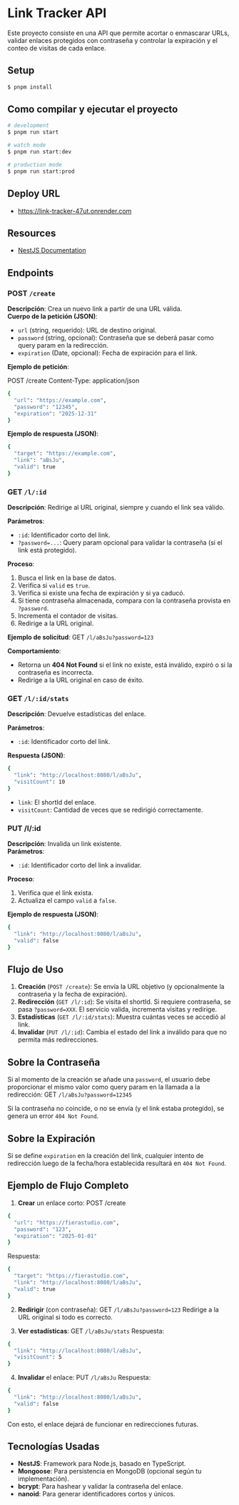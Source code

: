 # Link Tracker API

Este proyecto consiste en una API que permite acortar o enmascarar URLs, validar enlaces protegidos con contraseña y controlar la expiración y el conteo de visitas de cada enlace.

## Setup

```bash
$ pnpm install
```

## Como compilar y ejecutar el proyecto

```bash
# development
$ pnpm run start

# watch mode
$ pnpm run start:dev

# production mode
$ pnpm run start:prod
```

## Deploy URL

- https://link-tracker-47ut.onrender.com


## Resources

- [NestJS Documentation](https://docs.nestjs.com)

## Endpoints

### POST `/create`
**Descripción**: Crea un nuevo link a partir de una URL válida.  
**Cuerpo de la petición (JSON)**:  
- `url` (string, requerido): URL de destino original.  
- `password` (string, opcional): Contraseña que se deberá pasar como query param en la redirección.  
- `expiration` (Date, opcional): Fecha de expiración para el link.  

**Ejemplo de petición**:

POST /create
Content-Type: application/json

```bash
{
  "url": "https://example.com",
  "password": "12345",
  "expiration": "2025-12-31"
}
```

**Ejemplo de respuesta (JSON)**:

```bash
{
  "target": "https://example.com",
  "link": "aBsJu",
  "valid": true
}
```

### GET `/l/:id`
**Descripción**: Redirige al URL original, siempre y cuando el link sea válido.  

**Parámetros**:  
- `:id`: Identificador corto del link.  
- `?password=...`: Query param opcional para validar la contraseña (si el link está protegido).  

**Proceso**:
1. Busca el link en la base de datos.
2. Verifica si `valid` es `true`.
3. Verifica si existe una fecha de expiración y si ya caducó.
4. Si tiene contraseña almacenada, compara con la contraseña provista en `?password`.
5. Incrementa el contador de visitas.
6. Redirige a la URL original.

**Ejemplo de solicitud**:
GET `/l/aBsJu?password=123`

**Comportamiento**:
- Retorna un **404 Not Found** si el link no existe, está inválido, expiró o si la contraseña es incorrecta.
- Redirige a la URL original en caso de éxito.

### GET `/l/:id/stats`

**Descripción**: Devuelve estadísticas del enlace.  

**Parámetros**:
- `:id`: Identificador corto del link.

**Respuesta (JSON)**:
```bash
{
  "link": "http://localhost:8080/l/aBsJu",
  "visitCount": 10
}
```

- `link`: El shortId del enlace.
- `visitCount`: Cantidad de veces que se redirigió correctamente.

### PUT /l/:id
**Descripción**: Invalida un link existente.  
**Parámetros**:
- `:id`: Identificador corto del link a invalidar.

**Proceso**:
1. Verifica que el link exista.
2. Actualiza el campo `valid` a `false`.

**Ejemplo de respuesta (JSON)**:
```bash
{
  "link": "http://localhost:8080/l/aBsJu",
  "valid": false
}
```

## Flujo de Uso
1. **Creación** (`POST /create`): Se envía la URL objetivo (y opcionalmente la contraseña y la fecha de expiración).
2. **Redirección** (`GET /l/:id`): Se visita el shortId. Si requiere contraseña, se pasa `?password=XXX`. El servicio valida, incrementa visitas y redirige.
3. **Estadísticas** (`GET /l/:id/stats`): Muestra cuántas veces se accedió al link.
4. **Invalidar** (`PUT /l/:id`): Cambia el estado del link a inválido para que no permita más redirecciones.

## Sobre la Contraseña
Si al momento de la creación se añade una `password`, el usuario debe proporcionar el mismo valor como query param en la llamada a la redirección:
GET `/l/aBsJu?password=12345`

Si la contraseña no coincide, o no se envía (y el link estaba protegido), se genera un error `404 Not Found`.

## Sobre la Expiración
Si se define `expiration` en la creación del link, cualquier intento de redirección luego de la fecha/hora establecida resultará en `404 Not Found`.

## Ejemplo de Flujo Completo

1. **Crear** un enlace corto:
POST /create
```bash
{
  "url": "https://fierastudio.com",
  "password": "123",
  "expiration": "2025-01-01"
}
```
Respuesta:
```bash
{
  "target": "https://fierastudio.com",
  "link": "http://localhost:8080/l/aBsJu",
  "valid": true
}
```

2. **Redirigir** (con contraseña):
GET `/l/aBsJu?password=123`
Redirige a la URL original si todo es correcto.

3. **Ver estadísticas**:
GET `/l/aBsJu/stats`
Respuesta:
```bash
{
  "link": "http://localhost:8080/l/aBsJu",
  "visitCount": 5
}
```

4. **Invalidar** el enlace:
PUT `/l/aBsJu`
Respuesta:
```bash
{
  "link": "http://localhost:8080/l/aBsJu",
  "valid": false
}
```

Con esto, el enlace dejará de funcionar en redirecciones futuras.

## Tecnologías Usadas
- **NestJS**: Framework para Node.js, basado en TypeScript.
- **Mongoose**: Para persistencia en MongoDB (opcional según tu implementación).
- **bcrypt**: Para hashear y validar la contraseña del enlace.
- **nanoid**: Para generar identificadores cortos y únicos.